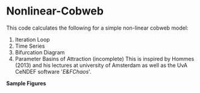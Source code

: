 # Nonlinear-Cobweb
This code calculates the following for a simple non-linear cobweb model: 
1. Iteration Loop
2. Time Series 
3. Bifurcation Diagram
4. Parameter Basins of Attraction (incomplete)
This is inspired by Hommes (2013) and his lectures at university of
Amsterdam as well as the UvA CeNDEF software '*E&FChaos*'.

__Sample Figures__
